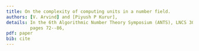 ```yaml
---
title: On the complexity of computing units in a number field.
authors: [V. Arvind] and [Piyush P Kurur],
details: In the 6th Algorithmic Number Theory Symposium (ANTS), LNCS 3076,
         pages 72--86,
pdf: paper
bib: cite
---
```

